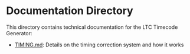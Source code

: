 # Documentation Directory

This directory contains technical documentation for the LTC Timecode Generator:

- [TIMING.md](TIMING.md): Details on the timing correction system and how it works